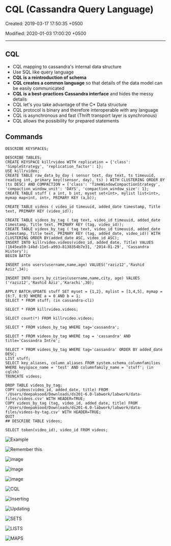# CQL (Cassandra Query Language)

Created: 2019-03-17 17:50:35 +0500

Modified: 2020-01-03 17:00:20 +0500

---

## CQL
-   CQL mapping to cassandra's internal data structure
-   Use SQL like query language
-   **CQL is a reintroduction of schema**
-   **CQL creates a common language** so that details of the data model can be easily communicated
-   **CQL is a best-practices Cassandra interface** and hides the messy details
-   CQL let's you take advantage of the C* Data structure
-   CQL protocol is binary and therefore interoperable with any language
-   CQL is asynchronous and fast (Thrift transport layer is synchronous)
-   CQL allows the possibility for prepared statements

## Commands
```
DESCRIBE KEYSPACES;

DESCRIBE TABLES;
CREATE KEYSPACE killrvideo WITH replication = {'class': 'SimpleStrategy', 'replication_factor': 1};
USE killrvideo;
CREATE TABLE raw_data_by_day ( sensor text, day text, ts timeuuid, reading int, primary key((sensor, day), ts) ) WITH CLUSTERING ORDER BY (ts DESC) AND COMPACTION = {'class': 'TimeWindowCompactionStrategy', 'compaction_window_unit': 'DAYS', 'compaction_window_size': 1};
CREATE TABLE stuff ( a int, b int, myset set<int>, mylist list<int>, mymap map<int, int>, PRIMARY KEY (a,b));

CREATE TABLE videos ( video_id timeuuid, added_date timestamp, Title text, PRIMARY KEY (video_id));

CREATE TABLE videos_by_tag ( tag text, video_id timeuuid, added_date timestamp, Title text, PRIMARY KEY (tag, video_id));
CREATE TABLE videos_by_tag ( tag text, video_id timeuuid, added_date timestamp, Title text, PRIMARY KEY (tag, added_date, video_id)) WITH CLUSTERING ORDER BY(added_date ASC, video_id ASC);
INSERT INTO killrvideo.videos(video_id, added_date, Title) VALUES (1645ea59-14bd-11e5-a993-8138354b7e31, '2014-01-29', 'Cassandra History');
BEGIN BATCH

INSERT into users(username,name,age) VALUES('raziz12','Rashid Aziz',34);

INSERT INTO users_by_cities(username,name,city, age) VALUES ('raziz12','Rashid Aziz','Karachi',30);

APPLY BATCH;UPDATE stuff SET myset = {1,2}, mylist = [3,4,5], mymap = {6:7, 8:9} WHERE a = 0 AND b = 1;
SELECT * FROM stuff; (in cassandra-cli)

SELECT * FROM killrvideo.videos;

SELECT count(*) FROM killrvideo.videos;

SELECT * FROM videos_by_tag WHERE tag='cassandra';

SELECT * FROM videos_by_tag WHERE tag = 'cassandra' AND title='Cassandra Intro';

SELECT * FROM videos_by_tag WHERE tag='cassandra' ORDER BY added_date DESC;
LIST stuff;
SELECT key_aliases, column_aliases FROM system.schema_columnfamilies WHERE keyspace_name = 'test' AND columnfamily_name = 'stuff'; (in cqlsh)
TRUNCATE videos;

DROP TABLE videos_by_tag;
COPY videos(video_id, added_date, title) FROM '/Users/deepaksood/Downloads/ds201-6.0-labwork/labwork/data-files/videos.csv' WITH HEADER=TRUE;
COPY videos_by_tag (tag, video_id, added_date, title) FROM '/Users/deepaksood/Downloads/ds201-6.0-labwork/labwork/data-files/videos-by-tag.csv' WITH HEADER=TRUE;
QUIT
## DESCRIBE TABLE videos;

SELECT token(video_id), video_id FROM videos;
```


![Example](media/Cassandra_CQL-(Cassandra-Query-Language)-image1.png)

![Remember this](media/Cassandra_CQL-(Cassandra-Query-Language)-image3.png)

![image](media/Cassandra_CQL-(Cassandra-Query-Language)-image4.png)

![image](media/Cassandra_CQL-(Cassandra-Query-Language)-image5.png)

![image](media/Cassandra_CQL-(Cassandra-Query-Language)-image6.png)

![CQL](media/Cassandra_CQL-(Cassandra-Query-Language)-image7.png)

![Inserting](media/Cassandra_CQL-(Cassandra-Query-Language)-image8.png)

![Updating](media/Cassandra_CQL-(Cassandra-Query-Language)-image9.png)

![SETS](media/Cassandra_CQL-(Cassandra-Query-Language)-image10.png)

![LISTS](media/Cassandra_CQL-(Cassandra-Query-Language)-image11.png)

![MAPS](media/Cassandra_CQL-(Cassandra-Query-Language)-image12.png)
